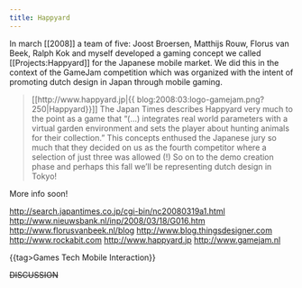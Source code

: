 ```yaml
---
title: Happyard
---
```

In march [[2008]] a team of five: Joost Broersen, Matthijs Rouw, Florus van Beek, Ralph Kok and myself developed a gaming concept we called [[Projects:Happyard]] for the Japanese mobile market. We did this in the context of the GameJam competition which was organized with the intent of promoting dutch design in Japan through mobile gaming.
 
<blockquote>[[http://www.happyard.jp|{{  blog:2008:03:logo-gamejam.png?250|Happyard}}]]
The Japan Times describes Happyard very much to the point as a game that “(…) integrates real world parameters with a virtual garden environment and sets the player about hunting animals for their collection.” This concepts enthused the Japanese jury so much that they decided on us as the fourth competitor where a selection of just three was allowed (!) So on to the demo creation phase and perhaps this fall we’ll be representing dutch design in Tokyo!</blockquote>

More info soon!

http://search.japantimes.co.jp/cgi-bin/nc20080319a1.html 
http://www.nieuwsbank.nl/inp/2008/03/18/G016.htm 
http://www.florusvanbeek.nl/blog 
http://www.blog.thingsdesigner.com 
http://www.rockabit.com 
http://www.happyard.jp 
http://www.gamejam.nl 

{{tag>Games Tech Mobile Interaction}}

~~DISCUSSION~~
